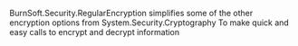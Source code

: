 BurnSoft.Security.RegularEncryption simplifies some of the other encryption options from  System.Security.Cryptography To make quick and easy calls to encrypt and decrypt information